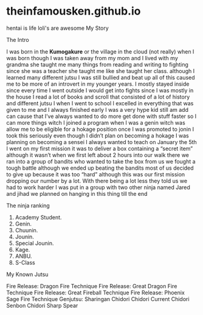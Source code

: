 # theinfamousken.github.io
hentai is life loli's are awesome
My Story

The Intro
<p>I was born in the <b>Kumogakure</b> or the village in the cloud (not really) when I was born though I was taken away from my mom and I lived with my grandma she taught me many things from reading and writing to fighting since she was a teacher she taught me like she taught her class. although I learned many different jutsu I was still bullied and beat up all of this caused me to be more of an introvert in my younger years. I mostly stayed inside since every time I went outside I would get into fights since I was mostly in the house I read a lot of books and scroll that consisted of a lot of history and different jutsu I when I went to school I excelled in everything that was given to me and I always finished early I was a very hype kid still am add can cause that I’ve always wanted to do more get done with stuff faster so I can more things witch I joined a program when I was a genin witch was allow me to be eligible for a hokage position once I was promoted to jonin I took this seriously even though I didn’t plan on becoming a hokage I was planning on becoming a sensei I always wanted to teach on January the 5th I went on my first mission it was  to deliver a box containing a “secret item” although it wasn’t when we first left about 2 hours into our walk there we ran into a group of bandits who wanted to take the box from us we fought a tough battle although we ended up beating the bandits most of us decided to give up because it was too “hard” although this was our first mission dropping our number by a lot. With there being a lot less they told us we had to work harder I was put in a group with two other ninja named Jared and jihad we planned on hanging in this thing till the end</p>
The ninja ranking
<ol>
  <li>Academy Student.</li>
  <li>Genin.</li>
  <li>Chuunin.</li>
  <li>Jounin.</li>
  <li>Special Jounin.</li>
  <li>Kage.</li>
  <li>ANBU.</li>
  <li>S-Class</li>
</ol>
My Known Jutsu

Fire Release: Dragon Fire Technique
Fire Release: Great Dragon Fire Technique
Fire Release: Great Fireball Technique
Fire Release: Phoenix Sage Fire Technique
Genjutsu: Sharingan
Chidori
Chidori Current
Chidori Senbon
Chidori Sharp Spear
